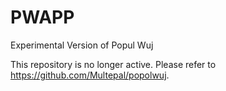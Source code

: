 # PWAPP
Experimental Version of Popul Wuj

This repository is no longer active. Please refer to https://github.com/Multepal/popolwuj.

